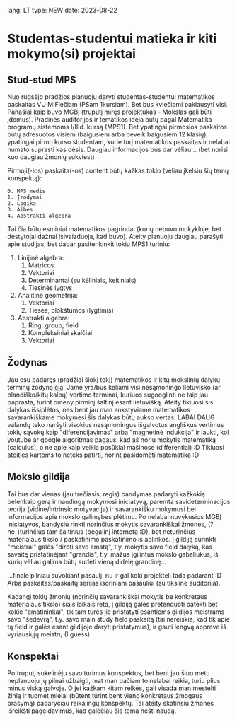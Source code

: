 lang: LT
type: NEW
date: 2023-08-22

# Studentas-studentui matieka ir kiti mokymo(si) projektai

## Stud-stud MPS

Nuo rugsėjo pradžios planuoju daryti studentas-studentui matematikos paskaitas VU MIFiečiam (PSam 1kursiam). Bet bus kviečiami paklausyti visi. Panašiai kaip buvo MGBĮ (truputį miręs projektukas - Mokslas gali būti įdomus). Pradinės auditorijos ir tematikos idėja būtų pagal Matematika programų sistemoms I/IIId. kursą (MPS1). Bet ypatingai pirmosios paskaitos būtų adresuotos visiem (baigusiem arba beveik baigusiem 12 klasių), ypatingai pirmo kurso studentam, kurie turį matematikos paskaitas ir nelabai numato suprasti kas dėsis. Daugiau informacijos bus dar vėliau... (bet norisi kuo daugiau žmonių sukviest)

Pirmoji(-ios) paskaita(-os) content būtų kažkas tokio (vėliau įkelsiu šių temų konspektą):

    0. MPS medis
    1. Įrodymai
    2. Logika
    3. Aibės
    4. Abstrakti algebra

Tai čia būtų esminiai matematikos pagrindai (kurių nebuvo mokykloje, bet dėstytojai dažnai įsivaizduoja, kad buvo). Ateity planuoju daugiau parašyti apie studijas, bet dabar pasitenkinkit tokiu MPS1 turiniu:

1. Linijinė algebra:
   1. Matricos
   2. Vektoriai
   3. Determinantai (su kėliniais, keitiniais)
   4. Tiesinės lygtys
2. Analitinė geometrija:
   1. Vektoriai
   2. Tiesės, plokštumos (lygtimis)
3. Abstrakti algebra:
   1. Ring, group, field
   2. Kompleksiniai skaičiai
   3. Vektoriai

## Žodynas

Jau esu padaręs (pradžiai šiokį tokį) matematikos ir kitų mokslinių dalykų terminų žodyną [čia](https://www.npw.lt/#/teach/vocabulary/). Jame yra/bus keliami visi nesąmoningo lietuviško (ar olandiško/kitų kalbų) vertimo terminai, kuriuos sugooglinti ne taip jau paprasta, turint omeny pirminį šaltinį esant lietuvišką. Ateity tikiuosi šis dalykas išsiplėtos, nes bent jau man ankstyviame matematikos savarankiškame mokymesi šis dalykas būtų aukso vertas. LABAI DAUG valandų teko naršyti visokius nesąmoningus išgalvotus angliškus vertimus tokių sąvokų kaip "diferencijavimas" arba "magnetinė indukcija" ir laukti, kol youtube ar google algoritmas pagaus, kad aš noriu mokytis matematiką (calculus), o ne apie kaip veikia posūkiai mašinose (differential) :D Tikiuosi ateities kartoms to neteks patirti, norint pasidomėti matematika :D

## Mokslo gildija

Tai bus dar vienas (jau trečiasis, regis) bandymas padaryti kažkokią belenkaip gerą ir naudingą mokymosi iniciatyvą, paremta savideterminacijos teorija (vidine/intrinsic motyvacija) ir savarankišku mokymusi bei informacijos apie mokslo galimybes plėtimu. Po nelabai nuvykusios MGBĮ iniciatyvos, bandysiu rinkti norinčius mokytis savarankiškai žmones, (?ne-)turinčius tam šaltinius (begalinį internetą :D), bet neturinčius materialaus tikslo / paskatinimo paskatinimo iš aplinkos. Į gildiją surinkti "meistrai" galės "dirbti savo amatą", t.y. mokytis savo field dalyką, kas savaitę pristatinėjant "grandis", t.y. mažus įgilintus mokslo gabaliukus, iš kurių vėliau galima būtų sudėti vieną didelę grandinę...

...finale pilniau suvokiant pasaulį. nu ir gal koki projekteli tada padarant :D Arba paskaitas/paskaitų serijas išoriniam pasauliui (su tiksline auditorija).

Kadangi tokių žmonių (norinčių savarankiškai mokytis be konkretaus materialaus tikslo) šiais laikais reta, į gildiją galės pretenduoti patekti bet kokie "amatininkai", tik tam turės jie pristatyti esantiems gildijos meistrams savo "šedevrą", t.y. savo main study field paskaitą (tai nereiškia, kad tik apie tą field ir galės esant gildijoje daryti pristatymus), ir gauti lengvą approve iš vyriausiųjų meistrų (I guess).

## Konspektai

Po truputį sukelinėju savo turimus konspektus, bet bent jau šiuo metu neplanuoju jų pilnai užbaigti, mat man pačiam to nelabai reikia, turiu plius minus viską galvoje. O jei kažkam kitam reikės, gali visada man mestelti žinią ir tuomet mielai (būtent turint bent vieno konkretaus žmogaus prašymą) padaryčiau reikalingų konspektų. Tai ateity skatinsiu žmones išreikšti pageidavimus, kad galėčiau šia tema nešti naudą.
